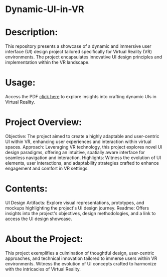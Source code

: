 # Dynamic-UI-in-VR
# Description:
This repository presents a showcase of a dynamic and immersive user interface (UI) design project tailored specifically for Virtual Reality (VR) environments. The project encapsulates innovative UI design principles and implementation within the VR landscape.
# Usage:
Access the PDF [click here](https://www.linkedin.com/posts/rajan-dhariyaparmar-7bb7a2233_adaptive-ui-for-vr-experiences-activity-7132403029084913664-eArk?utm_source=share&utm_medium=member_desktop) to explore insights into crafting dynamic UIs in Virtual Reality.
# Project Overview:
Objective: The project aimed to create a highly adaptable and user-centric UI within VR, enhancing user experiences and interaction within virtual spaces.
Approach: Leveraging VR technology, this project explores novel UI design paradigms, offering an intuitive, spatially aware interface for seamless navigation and interaction.
Highlights: Witness the evolution of UI elements, user interactions, and adaptability strategies crafted to enhance engagement and comfort in VR settings.
# Contents:
UI Design Artifacts: Explore visual representations, prototypes, and mockups highlighting the project's UI design journey.
Readme: Offers insights into the project's objectives, design methodologies, and a link to access the UI design showcase.
# About the Project:
This project exemplifies a culmination of thoughtful design, user-centric approaches, and technical innovation tailored to immerse users within VR environments. Witness the evolution of UI concepts crafted to harmonize with the intricacies of Virtual Reality.

